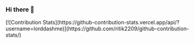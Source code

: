 ### Hi there 👋

<!--
**ritik2209/ritik2209** is a ✨ _special_ ✨ repository because its `README.md` (this file) appears on your GitHub profile.


- 🔭 I’m currently working on Machine Learning and Deep Learning
- 👯 I’m looking to collaborate on Data Science Projects
- 🤔 I’m looking for help with Open Source
- 💬 Ask me about Machine Learning Stuff.
- 📫 How to reach me: ritik2209@gmail.com

-->[![Contribution Stats](https://github-contribution-stats.vercel.app/api/?username=lorddashme)](https://github.com/ritik2209/github-contribution-stats/)
